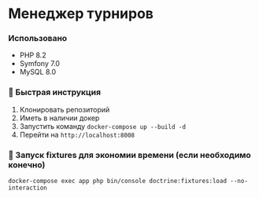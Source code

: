 <h1 align="left">Менеджер турниров</h1>

### Использовано

* PHP 8.2
* Symfony 7.0
* MySQL 8.0

### 📝 Быстрая инструкция
1. Клонировать репозиторий
2. Иметь в наличии докер
3. Запустить команду `docker-compose up --build -d`
4. Перейти на `http://localhost:8008`

### 🚀 Запуск fixtures для экономии времени (если необходимо конечно)
````
docker-compose exec app php bin/console doctrine:fixtures:load --no-interaction
````